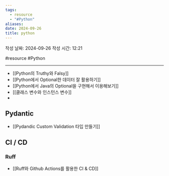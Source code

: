 ```yaml
---
tags:
  - resource
  - "#Python"
aliases: 
date: 2024-09-26
title: python
---
```


작성 날짜: 2024-09-26
작성 시간: 12:21

#resource #Python 

---


- [[Python의 Truthy와 Falsy]]
- [[Python에서 Optional한 데이터 잘 활용하기]]
- [[Python에서 Java의 Optional을 구현해서 이용해보기]]
- [[클래스 변수와 인스턴스 변수]]
- 


## Pydantic

- [[Pydandic Custom Validation 타입 만들기]]


## CI / CD

### Ruff

- [[Ruff와 Github Actions를 활용한 CI & CD]]